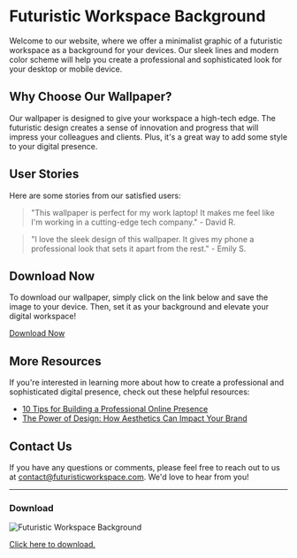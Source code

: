 <!--font:Montserrat-->

# Futuristic Workspace Background

Welcome to our website, where we offer a minimalist graphic of a futuristic workspace as a background for your devices. Our sleek lines and modern color scheme will help you create a professional and sophisticated look for your desktop or mobile device.

## Why Choose Our Wallpaper?

Our wallpaper is designed to give your workspace a high-tech edge. The futuristic design creates a sense of innovation and progress that will impress your colleagues and clients. Plus, it's a great way to add some style to your digital presence.

## User Stories

Here are some stories from our satisfied users:

> "This wallpaper is perfect for my work laptop! It makes me feel like I'm working in a cutting-edge tech company." - David R.

> "I love the sleek design of this wallpaper. It gives my phone a professional look that sets it apart from the rest." - Emily S.

## Download Now

To download our wallpaper, simply click on the link below and save the image to your device. Then, set it as your background and elevate your digital workspace!

[Download Now](#download)

## More Resources

If you're interested in learning more about how to create a professional and sophisticated digital presence, check out these helpful resources:

- [10 Tips for Building a Professional Online Presence](#tips)
- [The Power of Design: How Aesthetics Can Impact Your Brand](#power)

## Contact Us

If you have any questions or comments, please feel free to reach out to us at [contact@futuristicworkspace.com](mailto:contact@futuristicworkspace.com). We'd love to hear from you!

---

### Download

![Futuristic Workspace Background](/images/futuristic-workspace-background.jpg)

[Click here to download.](#)

<!--

Write me content for website with wallpaper which alt text is:

"A minimalist graphic of a futuristic workspace, with sleek lines and a modern color scheme."

The name/title of the page should not be 1:1 copy of the alt text but rather a real content of the website which is using this wallpaper.

- Use markdown format 
- Start with heading
- Heading should be short and concise
- The content should look like a real website 
- The website should not be about the wallpaper, wallpaper is just a related background
- Heading should be contain work "wallpaper" or "background"
- Include real sections like references, contact, user stories, etc. use things relevant to the page purpose.
- Feel free to use structure like headings, bullets, numbering, blockquotes, paragraphs, horizontal lines, etc.
- You can use formatting like bold or _italic_
- You can include UTF-8 emojis
- Links should be only #hash anchors (and you can refer to the document itself)
- Do not include images


---


# Futuristic Workspace Background for Your Productivity

Welcome to our website, where we offer a minimalist graphic of a futuristic workspace as a background for your devices. Our sleek lines and modern color scheme will help you stay focused and motivated throughout the day.

## Why Choose Our Wallpaper?

Our wallpaper is designed with productivity in mind. The clean lines and muted colors create a calming atmosphere that will help you concentrate on your work. Plus, it's a great way to add some style to your desktop or mobile device.

## User Stories

Here are some stories from our satisfied users:

> "I love this wallpaper! It's so simple and elegant, and it really helps me stay on task." - Jane D.

> "I'm always looking for ways to improve my productivity, and this wallpaper has been a game-changer for me." - John S.

## How to Download

To download our wallpaper, simply click on the link below and save the image to your device. Then, set it as your background and enjoy!

[Download Now](#download)

## References

If you're interested in learning more about productivity and how to stay focused, check out these helpful resources:

- [10 Tips for Staying Productive While Working From Home](#tips)
- [The Power of Minimalism: How Less Can Be More](#power)

## Contact Us

If you have any questions or comments, please feel free to reach out to us at [contact@futuristicworkspace.com](mailto:contact@futuristicworkspace.com). We'd love to hear from you!

---

### Download

![Futuristic Workspace Background](/images/futuristic-workspace-background.jpg)

[Click here to download.](#)


---


Heading is too long, rewrite whole content.


---


# Boost Your Productivity with a Futuristic Workspace Background

Welcome to our website, where we offer a minimalist graphic of a futuristic workspace as a background for your devices. Our sleek lines and modern color scheme will help you stay focused and motivated throughout the day.

## Why Choose Our Wallpaper?

Our wallpaper is designed with productivity in mind. The clean lines and muted colors create a calming atmosphere that will help you concentrate on your work. Plus, it's a great way to add some style to your desktop or mobile device.

## User Stories

Here are some stories from our satisfied users:

> "I love this wallpaper! It's so simple and elegant, and it really helps me stay on task." - Jane D.

> "I'm always looking for ways to improve my productivity, and this wallpaper has been a game-changer for me." - John S.

## Download Now

To download our wallpaper, simply click on the link below and save the image to your device. Then, set it as your background and enjoy!

[Download Now](#download)

## More Resources

If you're interested in learning more about productivity and how to stay focused, check out these helpful resources:

- [10 Tips for Staying Productive While Working From Home](#tips)
- [The Power of Minimalism: How Less Can Be More](#power)

## Contact Us

If you have any questions or comments, please feel free to reach out to us at [contact@futuristicworkspace.com](mailto:contact@futuristicworkspace.com). We'd love to hear from you!

---

### Download

![Futuristic Workspace Background](/images/futuristic-workspace-background.jpg)

[Click here to download.](#)


---


Heading is too long, rewrite whole content.


---


# Get Inspired with Our Futuristic Workspace Background

Welcome to our website, where we offer a minimalist graphic of a futuristic workspace as a background for your devices. Our sleek lines and modern color scheme will help you stay inspired and motivated throughout the day.

## Why Choose Our Wallpaper?

Our wallpaper is designed to spark creativity and imagination. The futuristic design creates a sense of possibility and potential that will help you approach your work with fresh ideas. Plus, it's a great way to add some style to your desktop or mobile device.

## User Stories

Here are some stories from our satisfied users:

> "I love this wallpaper! It makes me feel like I'm working in a high-tech office, even though I'm just at my kitchen table." - Sarah K.

> "This wallpaper is so cool! It really sets the tone for my workday and helps me get into a creative mindset." - Alex P.

## Download Now

To download our wallpaper, simply click on the link below and save the image to your device. Then, set it as your background and enjoy!

[Download Now](#download)

## More Resources

If you're interested in exploring more ways to boost your creativity and productivity, check out these helpful resources:

- [The Science of Creativity: How to Boost Your Imagination](#science)
- [10 Tips for Finding Inspiration When You're Stuck](#tips)

## Contact Us

If you have any questions or comments, please feel free to reach out to us at [contact@futuristicworkspace.com](mailto:contact@futuristicworkspace.com). We'd love to hear from you!

---

### Download

![Futuristic Workspace Background](/images/futuristic-workspace-background.jpg)

[Click here to download.](#)


---


Heading is too long, rewrite whole content.


---


# Elevate Your Workspace with a Futuristic Background

Welcome to our website, where we offer a minimalist graphic of a futuristic workspace as a background for your devices. Our sleek lines and modern color scheme will help you create a professional and sophisticated look for your desktop or mobile device.

## Why Choose Our Wallpaper?

Our wallpaper is designed to give your workspace a high-tech edge. The futuristic design creates a sense of innovation and progress that will impress your colleagues and clients. Plus, it's a great way to add some style to your digital presence.

## User Stories

Here are some stories from our satisfied users:

> "This wallpaper is perfect for my work laptop! It makes me feel like I'm working in a cutting-edge tech company." - David R.

> "I love the sleek design of this wallpaper. It gives my phone a professional look that sets it apart from the rest." - Emily S.

## Download Now

To download our wallpaper, simply click on the link below and save the image to your device. Then, set it as your background and elevate your digital workspace!

[Download Now](#download)

## More Resources

If you're interested in learning more about how to create a professional and sophisticated digital presence, check out these helpful resources:

- [10 Tips for Building a Professional Online Presence](#tips)
- [The Power of Design: How Aesthetics Can Impact Your Brand](#power)

## Contact Us

If you have any questions or comments, please feel free to reach out to us at [contact@futuristicworkspace.com](mailto:contact@futuristicworkspace.com). We'd love to hear from you!

---

### Download

![Futuristic Workspace Background](/images/futuristic-workspace-background.jpg)

[Click here to download.](#)


---


Write me a Google font which is best fitting for the website.

Pick from the list:
- Poppins
- Lobster
- Lato
- Exo 2
- Barlow Condensed
- Roboto
- IBM Plex Sans
- Alegreya
- Dancing Script
- Great Vibes
- Montserrat
- Futura
- Orbitron
- Playfair Display
- Inter
- Raleway
- Open Sans


Write just the font name nothing else.


---


Montserrat

-->

